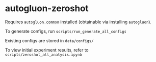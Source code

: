 # autogluon-zeroshot

Requires `autogluon.common` installed (obtainable via installing `autogluon`).

To generate configs, run `scripts/run_generate_all_configs`

Existing configs are stored in `data/configs/`

To view initial experiment results, refer to `scripts/zeroshot_all_analysis.ipynb`

